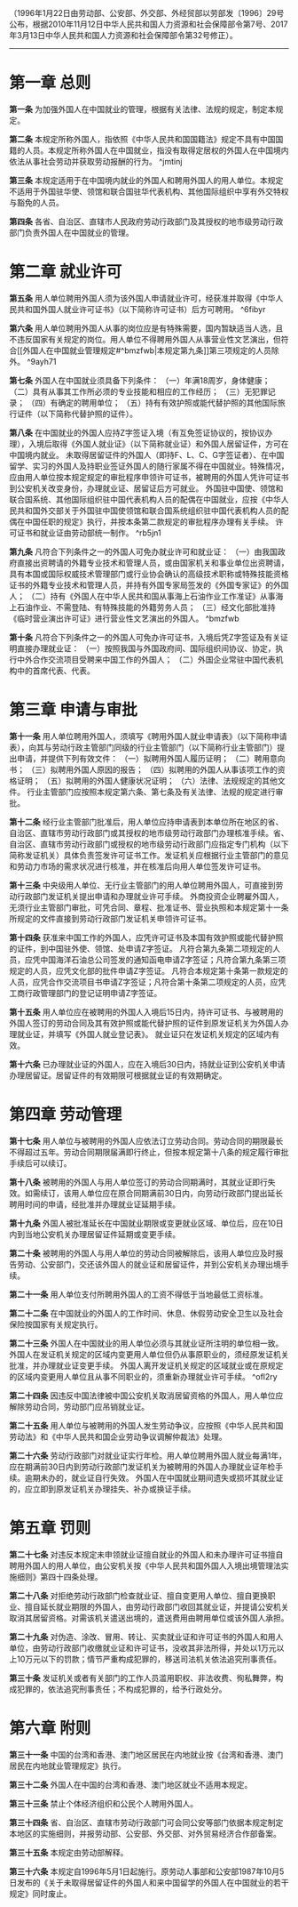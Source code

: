 （1996年1月22日由劳动部、公安部、外交部、外经贸部以劳部发〔1996〕29号公布，根据2010年11月12日中华人民共和国人力资源和社会保障部令第7号、2017年3月13日中华人民共和国人力资源和社会保障部令第32号修正）。
___
# 第一章 总则
**第一条** 为加强外国人在中国就业的管理，根据有关法律、法规的规定，制定本规定。

**第二条** 本规定所称外国人，指依照《中华人民共和国国籍法》规定不具有中国国籍的人员。本规定所称外国人在中国就业，指没有取得定居权的外国人在中国境内依法从事社会劳动并获取劳动报酬的行为。 ^jmtinj

**第三条** 本规定适用于在中国境内就业的外国人和聘用外国人的用人单位。本规定不适用于外国驻华使、领馆和联合国驻华代表机构、其他国际组织中享有外交特权与豁免的人员。

**第四条** 各省、自治区、直辖市人民政府劳动行政部门及其授权的地市级劳动行政部门负责外国人在中国就业的管理。
# 第二章 就业许可
**第五条** 用人单位聘用外国人须为该外国人申请就业许可，经获准并取得《中华人民共和国外国人就业许可证书》（以下简称许可证书）后方可聘用。 ^6fibyr

**第六条** 用人单位聘用外国人从事的岗位应是有特殊需要，国内暂缺适当人选，且不违反国家有关规定的岗位。用人单位不得聘用外国人从事营业性文艺演出，但符合[[外国人在中国就业管理规定#^bmzfwb|本规定第九条]]第三项规定的人员除外。 ^9ayh71

**第七条** 外国人在中国就业须具备下列条件：
（一）年满18周岁，身体健康；
（二）具有从事其工作所必须的专业技能和相应的工作经历；
（三）无犯罪记录；
（四）有确定的聘用单位；
（五）持有有效护照或能代替护照的其他国际旅行证件（以下简称代替护照的证件）。

**第八条** 在中国就业的外国人应持Z字签证入境（有互免签证协议的，按协议办理），入境后取得《外国人就业证》（以下简称就业证）和外国人居留证件，方可在中国境内就业。
未取得居留证件的外国人（即持F、L、C、G字签证者）、在中国留学、实习的外国人及持职业签证外国人的随行家属不得在中国就业。特殊情况，应由用人单位按本规定规定的审批程序申领许可证书，被聘用的外国人凭许可证书到公安机关改变身份，办理就业证、居留证后方可就业。
外国驻中国使、领馆和联合国系统、其他国际组织驻中国代表机构人员的配偶在中国就业，应按《中华人民共和国外交部关于外国驻中国使领馆和联合国系统组织驻中国代表机构人员的配偶在中国任职的规定》执行，并按本条第二款规定的审批程序办理有关手续。
许可证书和就业证由劳动部统一制作。 ^rb5jn1

**第九条** 凡符合下列条件之一的外国人可免办就业许可和就业证：
（一）由我国政府直接出资聘请的外籍专业技术和管理人员，或由国家机关和事业单位出资聘请，具有本国或国际权威技术管理部门或行业协会确认的高级技术职称或特殊技能资格证书的外籍专业技术和管理人员，并持有外国专家局签发的《外国专家证》的外国人；
（二）持有《外国人在中华人民共和国从事海上石油作业工作准证》从事海上石油作业、不需登陆、有特殊技能的外籍劳务人员；
（三）经文化部批准持《临时营业演出许可证》进行营业性文艺演出的外国人。 ^bmzfwb

**第十条** 凡符合下列条件之一的外国人可免办许可证书，入境后凭Z字签证及有关证明直接办理就业证：
（一）按照我国与外国政府间、国际组织间协议、协定，执行中外合作交流项目受聘来中国工作的外国人；
（二）外国企业常驻中国代表机构中的首席代表、代表。
# 第三章 申请与审批
**第十一条** 用人单位聘用外国人，须填写《聘用外国人就业申请表》（以下简称申请表），向其与劳动行政主管部门同级的行业主管部门（以下简称行业主管部门）提出申请，并提供下列有效文件：
（一）拟聘用外国人履历证明；
（二）聘用意向书；
（三）拟聘用外国人原因的报告；
（四）拟聘用的外国人从事该项工作的资格证明；
（五）拟聘用的外国人健康状况证明；
（六）法律、法规规定的其他文件。
行业主管部门应按照本规定第六条、第七条及有关法律、法规的规定进行审批。

**第十二条** 经行业主管部门批准后，用人单位应持申请表到本单位所在地区的省、自治区、直辖市劳动行政部门或其授权的地市级劳动行政部门办理核准手续。省、自治区、直辖市劳动行政部门或授权的地市级劳动行政部门应指定专门机构（以下简称发证机关）具体负责签发许可证书工作。发证机关应根据行业主管部门的意见和劳动力市场的需求状况进行核准，并在核准后向用人单位签发许可证书。

**第十三条** 中央级用人单位、无行业主管部门的用人单位聘用外国人，可直接到劳动行政部门发证机关提出申请和办理就业许可手续。
外商投资企业聘雇外国人，无须行业主管部门审批，可凭合同、章程、批准证书、营业执照和本规定第十一条所规定的文件直接到劳动行政部门发证机关申领许可证书。

**第十四条** 获准来中国工作的外国人，应凭许可证书及本国有效护照或能代替护照的证件，到中国驻外使、领馆、处申请Z字签证。
凡符合第九条第二项规定的人员，应凭中国海洋石油总公司签发的通知函电申请Z字签证；凡符合第九条第三项规定的人员，应凭文化部的批件申请Z字签证。
凡符合本规定第十条第一款规定的人员，应凭合作交流项目书申请Z字签证；凡符合第十条第二项规定的人员，应凭工商行政管理部门的登记证明申请Z字签证。

**第十五条** 用人单位应在被聘用的外国人入境后15日内，持许可证书、与被聘用的外国人签订的劳动合同及其有效护照或能代替护照的证件到原发证机关为外国人办理就业证，并填写《外国人就业登记表》。
就业证只在发证机关规定的区域内有效。

**第十六条** 已办理就业证的外国人，应在入境后30日内，持就业证到公安机关申请办理居留证。居留证件的有效期限可根据就业证的有效期确定。
# 第四章 劳动管理
**第十七条** 用人单位与被聘用的外国人应依法订立劳动合同。劳动合同的期限最长不得超过五年。劳动合同期限届满即行终止，但按本规定第十八条的规定履行审批手续后可以续订。

**第十八条** 被聘用的外国人与用人单位签订的劳动合同期满时，其就业证即行失效。如需续订，该用人单位应在原合同期满前30日内，向劳动行政部门提出延长聘用时间的申请，经批准并办理就业证延期手续。

**第十九条** 外国人被批准延长在中国就业期限或变更就业区域、单位后，应在10日内到当地公安机关办理居留证件延期或变更手续。

**第二十条** 被聘用的外国人与用人单位的劳动合同被解除后，该用人单位应及时报告劳动、公安部门，交还该外国人的就业证和居留证件，并到公安机关办理出境手续。

**第二十一条** 用人单位支付所聘用外国人的工资不得低于当地最低工资标准。

**第二十二条** 在中国就业的外国人的工作时间、休息、休假劳动安全卫生以及社会保险按国家有关规定执行。

**第二十三条** 外国人在中国就业的用人单位必须与其就业证所注明的单位相一致。
外国人在发证机关规定的区域内变更用人单位但仍从事原职业的，须经原发证机关批准，并办理就业证变更手续。
外国人离开发证机关规定的区域就业或在原规定的区域内变更用人单位且从事不同职业的，须重新办理就业许可手续。 ^ofl2ry

**第二十四条** 因违反中国法律被中国公安机关取消居留资格的外国人，用人单位应解除劳动合同，劳动部门应吊销就业证。

**第二十五条** 用人单位与被聘用的外国人发生劳动争议，应按照《中华人民共和国劳动法》和《中华人民共和国企业劳动争议调解仲裁法》处理。

**第二十六条** 劳动行政部门对就业证实行年检。用人单位聘用外国人就业每满1年，应在期满前30日内到劳动行政部门发证机关为被聘用的外国人办理就业证年检手续。逾期未办的，就业证自行失效。
外国人在中国就业期间遗失或损坏其就业证的，应立即到原发证机关办理挂失、补办或换证手续。
# 第五章 罚则
**第二十七条** 对违反本规定未申领就业证擅自就业的外国人和未办理许可证书擅自聘用外国人的用人单位，由公安机关按《中华人民共和国外国人入境出境管理法实施细则》第四十四条处理。

**第二十八条** 对拒绝劳动行政部门检查就业证、擅自变更用人单位、擅自更换职业、擅自延长就业期限的外国人，由劳动行政部门收回其就业证，并提请公安机关取消其居留资格。对需该机关遣送出境的，遣送费用由聘用单位或该外国人承担。

**第二十九条** 对伪造、涂改、冒用、转让、买卖就业证和许可证书的外国人和用人单位，由劳动行政部门收缴就业证和许可证书，没收其非法所得，并处以1万元以上10万元以下的罚款；情节严重构成犯罪的，移送司法机关依法追究刑事责任。

**第三十条** 发证机关或者有关部门的工作人员滥用职权、非法收费、徇私舞弊，构成犯罪的，依法追究刑事责任；不构成犯罪的，给予行政处分。
# 第六章 附则
**第三十一条** 中国的台湾和香港、澳门地区居民在内地就业按《台湾和香港、澳门居民在内地就业管理规定》执行。

**第三十二条** 外国人在中国的台湾和香港、澳门地区就业不适用本规定。

**第三十三条** 禁止个体经济组织和公民个人聘用外国人。

**第三十四条** 省、自治区、直辖市劳动行政部门可会同公安等部门依据本规定制定本地区的实施细则，并报劳动部、公安部、外交部、对外贸易经济合作部备案。

**第三十五条** 本规定由劳动部解释。

**第三十六条** 本规定自1996年5月1日起施行。原劳动人事部和公安部1987年10月5日发布的《关于未取得居留证件的外国人和来中国留学的外国人在中国就业的若干规定》同时废止。